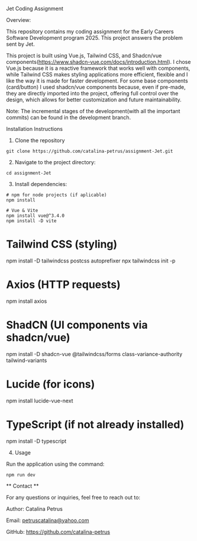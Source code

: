 Jet Coding Assignment

Overview:

This repository contains my coding assignment for the Early Careers Software Development program 2025. This project answers the problem sent by Jet.

This project is built using Vue.js, Tailwind CSS, and Shadcn/vue components(https://www.shadcn-vue.com/docs/introduction.html). I chose Vue.js because it is a reactive framework that works well with components, while Tailwind CSS makes styling applications more efficient, flexible and I like the way it is made for faster development. For some base components (card/button) I used shadcn/vue components because, even if pre-made, they are directly imported into the project, offering full control over the design, which allows for better customization and future maintainability.


Note: The incremental stages of the development(with all the important commits) can be found in the development branch.

Installation Instructions

1. Clone the repository
```
git clone https://github.com/catalina-petrus/assignment-Jet.git
```

2. Navigate to the project directory:
```
cd assignment-Jet
```

3. Install dependencies:

```
# npm for node projects (if aplicable)
npm install  
```

```
# Vue & Vite
npm install vue@^3.4.0
npm install -D vite
```

# Tailwind CSS (styling)
npm install -D tailwindcss postcss autoprefixer
npx tailwindcss init -p

# Axios (HTTP requests)
npm install axios

# ShadCN (UI components via shadcn/vue)
npm install -D shadcn-vue @tailwindcss/forms class-variance-authority tailwind-variants

# Lucide (for icons)
npm install lucide-vue-next

# TypeScript (if not already installed)
npm install -D typescript

4. Usage

Run the application using the command:
```
npm run dev
```


**
Contact
**

For any questions or inquiries, feel free to reach out to:

Author: Catalina Petrus

Email: petruscatalina@yahoo.com

GitHub: https://github.com/catalina-petrus
